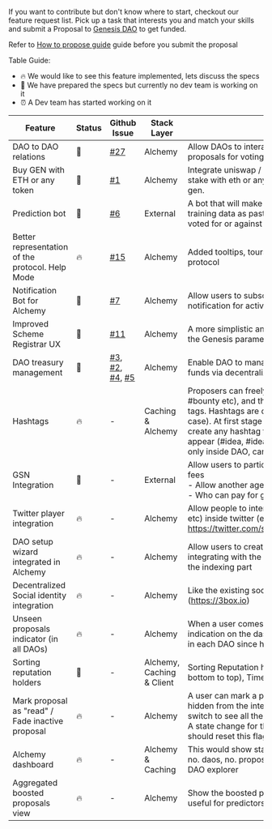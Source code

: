 If you want to contribute but don't know where to start, checkout our feature request list. Pick up a task that interests you and match your skills and submit a Proposal to [Genesis DAO](https://alchemy.daostack.io/dao/0x294f999356ed03347c7a23bcbcf8d33fa41dc830/scheme/0x28c5b9efd5bdec2c69c613d2df4b5e1b92e44a2d3c2f5092fb45187570029009) to get funded.

Refer to [How to propose guide](../how-to-propose) guide before you submit the proposal

Table Guide:

  - 🔥 We would like to see this feature implemented, lets discuss the specs
  - 🍎 We have prepared the specs but currently no dev team is working on it
  - ⏰ A Dev team has started working on it



| Feature | Status | Github Issue | Stack Layer | Description | Dev Time |
| ------- | -------------| ---------- | ------- | -------- | ---------- |
| DAO to DAO relations | 🍎 | [#27](https://github.com/daostack/Ecosystem/issues/27) | Alchemy | Allow DAOs to interact with other DAOs by submitting proposals for voting / staking (/ proposing) | 2 w |
| Buy GEN with ETH or any token | 🍎 | [#1](https://github.com/daostack/DAOstack-collab/issues/1) | Alchemy | Integrate uniswap / kyber widget to allow the user to directly stake with eth or any other token which will be converted to gen. | 2 w |
| Prediction bot | 🍎 | [#6](https://github.com/daostack/Ecosystem/issues/6) | External | A bot that will make predictions on daos. It can use public training data as past proposals by the proposer or voters who voted for or against the proposal etc | 2-3 w |
| Better representation of the protocol. Help Mode | 🔥 | [#15](https://github.com/daostack/Ecosystem/issues/15) | Alchemy | Added tooltips, tours, walkthroughs that explain the genesis protocol | 2 w |
| Notification Bot for Alchemy | 🍎 | [#7](https://github.com/daostack/Ecosystem/issues/7) | Alchemy | Allow users to subscribe for telegram/email/twitter etc. notification for activities in DAO | 2 w |
| Improved Scheme Registrar UX | 🍎 | [#11](https://github.com/daostack/Ecosystem/issues/11) | Alchemy | A more simplistic and abstracted interface in order to change the Genesis parameters without wanting to commit seppuku. | 2 w |
| DAO treasury management | 🍎 | [#3](https://github.com/daostack/Ecosystem/issues/3), [#2](https://github.com/daostack/Ecosystem/issues/2), [#4](https://github.com/daostack/Ecosystem/issues/4), [#5](https://github.com/daostack/Ecosystem/issues/5)| Alchemy | Enable DAO to manage its treasury by re-appropriating its funds via decentralized exchange or deFi Projects | 2 w |
| Hashtags | 🔥 | - | Caching & Alchemy | Proposers can freely tag their proposals (e.g. #idea, #norm, #bounty etc), and then anyone can search / filter proposals by tags. Hashtags are case-insensitive (appear only with lower case). At first stage no admin, which means anyone can create any hashtag they want, and likely similarities will appear (#idea, #ideas, #ideation). Currently search available only inside DAO, can have cross-DAO search later| 2 w |
| GSN Integration | 🍎 | - | External | Allow users to participate without a cost, i.e. sponsor the gas fees <br/> - Allow another agent to pay for gas, technically <br/> - Who can pay for gas: the DAO? other agent? <br/> | 4 w|
| Twitter player integration | 🔥 | - | Alchemy | Allow people to interact with dao widgets (voting / proposing etc) inside twitter (e.g. https://twitter.com/sassal0x/status/1109263205606387712) | 3 w |
| DAO setup wizard integrated in Alchemy | 🔥 | - | Alchemy | Allow users to create a new DAO inside alchemy. This includes integrating with the DAO creator by dOrg, but also figuring out the indexing part | 4 w |
| Decentralized Social identity integration | 🔥 | - | Alchemy | Like the existing social identity but decentralised (https://3box.io) | 2 w |
| Unseen proposals indicator (in all DAOs) | 🔥 | - | Alchemy | When a user comes in to the platform again, there's an indication on the dashboard of the number of new proposals in each DAO since his last visited. | 1 w |
| Sorting reputation holders | 🍎 | - | Alchemy, Caching & Client | Sorting Reputation holders by: Reputation (top to bottom / bottom to top), Time joined (?), Most active (?), ... ? | 2 w |
| Mark proposal as "read" / Fade inactive proposal | 🔥 | - | Alchemy | A user can mark a proposal as "read" and it will then be hidden from the interface. The user can toggle a "view all" switch to see all the proposals even those she chose to hide... A state change for the proposal (queued > pre-boosted) should reset this flag | 3 w |
| Alchemy dashboard | 🔥 | - | Alchemy & Caching | This would show stats about the entire DAOstack ecosystem - no. daos, no. proposals, gen staked etc... Could be part of the DAO explorer | 2 w |
| Aggregated boosted proposals view | 🔥 | - | Alchemy | Show the boosted proposals from all the DAOs. This will be useful for predictors | 2 w |
